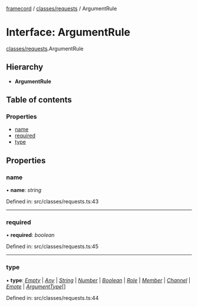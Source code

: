 [framecord](../README.md) / [classes/requests](../modules/classes_requests.md) / ArgumentRule

# Interface: ArgumentRule

[classes/requests](../modules/classes_requests.md).ArgumentRule

## Hierarchy

* **ArgumentRule**

## Table of contents

### Properties

- [name](classes_requests.argumentrule.md#name)
- [required](classes_requests.argumentrule.md#required)
- [type](classes_requests.argumentrule.md#type)

## Properties

### name

• **name**: *string*

Defined in: src/classes/requests.ts:43

___

### required

• **required**: *boolean*

Defined in: src/classes/requests.ts:45

___

### type

• **type**: [*Empty*](../enums/classes_arguments.argumenttype.md#empty) \| [*Any*](../enums/classes_arguments.argumenttype.md#any) \| [*String*](../enums/classes_arguments.argumenttype.md#string) \| [*Number*](../enums/classes_arguments.argumenttype.md#number) \| [*Boolean*](../enums/classes_arguments.argumenttype.md#boolean) \| [*Role*](../enums/classes_arguments.argumenttype.md#role) \| [*Member*](../enums/classes_arguments.argumenttype.md#member) \| [*Channel*](../enums/classes_arguments.argumenttype.md#channel) \| [*Emote*](../enums/classes_arguments.argumenttype.md#emote) \| [*ArgumentType*](../enums/classes_arguments.argumenttype.md)[]

Defined in: src/classes/requests.ts:44
